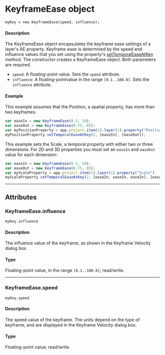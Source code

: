 # KeyframeEase object

`myKey = new KeyframeEase(speed, influence);`

#### Description

The KeyframeEase object encapsulates the keyframe ease settings of a layer's AE property. Keyframe ease is determined by the speed and influence values that you set using the property's [setTemporalEaseAtKey](../property/index.md#propertysettemporaleaseatkey) method. The constructor creates a KeyframeEase object. Both parameters are required.

- `speed`: A floating-point value. Sets the `speed` attribute.
- `influence`: A floating-pointvalue in the range `[0.1..100.0]`. Sets the `influence` attribute.

#### Example

This example assumes that the Position, a spatial property, has more than two keyframes.

```javascript
var easeIn = new KeyframeEase(0.5, 50);
var easeOut = new KeyframeEase(0.75, 85);
var myPositionProperty = app.project.item(1).layer(1).property("Position");
myPositionProperty.setTemporalEaseAtKey(2, [easeIn], [easeOut]);
```

This example sets the Scale, a temporal property with either two or three dimensions. For 2D and 3D properties you must set an `easeIn` and `easeOut` value for each dimension:

```javascript
var easeIn = new KeyframeEase(0.5, 50);
var easeOut = new KeyframeEase(0.75, 85);
var myScaleProperty = app.project.item(1).layer(1).property("Scale")
myScaleProperty.setTemporalEaseAtKey(2, [easeIn, easeIn, easeIn], [easeOut, easeOut, easeOut]);
```

---

## Attributes

### KeyframeEase.influence

`myKey.influence`

#### Description

The influence value of the keyframe, as shown in the Keyframe Velocity dialog box.

#### Type

Floating-point value, in the range `[0.1..100.0]`; read/write.

---

### KeyframeEase.speed

`myKey.speed`

#### Description

The speed value of the keyframe. The units depend on the type of keyframe, and are displayed in the Keyframe Velocity dialog box.

#### Type

Floating-point value; read/write.
